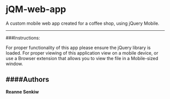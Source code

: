 # jQM-web-app
A custom mobile web app created for a coffee shop, using jQuery Mobile.  

------------------------------------------

###Instructions:

For proper functionality of this app please ensure the jQuery library is loaded. For proper viewing of this application view on a mobile device, or use a Browser extension that allows you to view the file in a Mobile-sized window.

####Authors
---------------------------
**Reanne Senkiw**